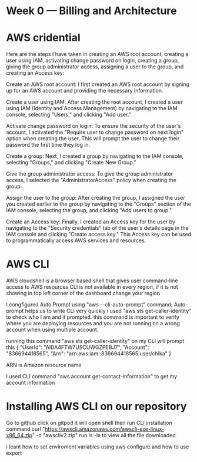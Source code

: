 # Week 0 — Billing and Architecture

# AWS cridential
Here are the steps I have taken in creating an AWS root account, creating a user using IAM, activating change password on login, creating a group, giving the group administrator access, assigning a user to the group, and creating an Access key:

Create an AWS root account: I first created an AWS root account by signing up for an AWS account and providing the necessary information.

Create a user using IAM: After creating the root account, I created a user using IAM (Identity and Access Management) by navigating to the IAM console, selecting "Users," and clicking "Add user."

Activate change password on login: To ensure the security of the user's account, I activated the "Require user to change password on next login" option when creating the user. This will prompt the user to change their password the first time they log in.

Create a group: Next, I created a group by navigating to the IAM console, selecting "Groups," and clicking "Create New Group."

Give the group administrator access: To give the group administrator access, I selected the "AdministratorAccess" policy when creating the group.

Assign the user to the group: After creating the group, I assigned the user you created earlier to the group by navigating to the "Groups" section of the IAM console, selecting the group, and clicking "Add users to group."

Create an Access key: Finally, I created an Access key for the user by navigating to the "Security credentials" tab of the user's details page in the IAM console and clicking "Create access key." This Access key can be used to programmatically access AWS services and resources.

# AWS CLI
AWS cloudshell is a browser based shell that gives user command-line access to AWS resources
CLI is not available in every region, if it is not showing in top left corner of the dashboard change your region

I congfigured Auto Prompt using "aws --cli-auto-prompt"  command; Auto-prompt helps us to write CLI very quickly
i used "aws sts get-caller-identity" to check who I am and it prompted. this command is important to verify where you are deploying resources and you are not running on a wrong account when using multiple account. 

running this command "aws sts get-caller-identity" on my CLI will prompt this
{
    "UserId": "AIDA4FTW7USCUWGZPEBJ7",
    "Account": "836694418565",
    "Arn": "arn:aws:iam::836694418565:user/chika"
}

ARN is Amazon resource name

I used CLI command "aws account get-contact-information" to get my account information

# Installing AWS CLI on our repository
Go to github click on gitpod it will open shell then run CLI installation command
 curl "https://awscli.amazonaws.com/awscli-exe-linux-x86_64.zip" -o "awscliv2.zip"
 run ls -la to view all the file downloaded
 
 i leant how to set enviroment variables using aws configure and how to use export
